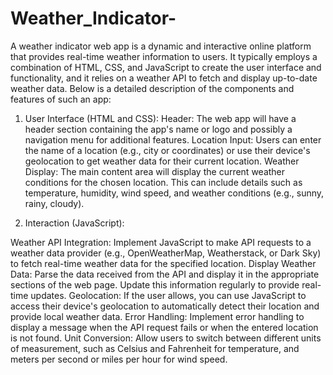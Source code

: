 # Weather_Indicator-
A weather indicator web app is a dynamic and interactive online platform that provides real-time weather information to users. It typically employs a combination of HTML, CSS, and JavaScript to create the user interface and functionality, and it relies on a weather API to fetch and display up-to-date weather data. Below is a detailed description of the components and features of such an app:

1. User Interface (HTML and CSS):
Header: The web app will have a header section containing the app's name or logo and possibly a navigation menu for additional features.
Location Input: Users can enter the name of a location (e.g., city or coordinates) or use their device's geolocation to get weather data for their current location.
Weather Display: The main content area will display the current weather conditions for the chosen location. This can include details such as temperature, humidity, wind speed, and weather conditions (e.g., sunny, rainy, cloudy).


 2. Interaction (JavaScript):

Weather API Integration: Implement JavaScript to make API requests to a weather data provider (e.g., OpenWeatherMap, Weatherstack, or Dark Sky) to fetch real-time weather data for the specified location.
Display Weather Data: Parse the data received from the API and display it in the appropriate sections of the web page. Update this information regularly to provide real-time updates.
Geolocation: If the user allows, you can use JavaScript to access their device's geolocation to automatically detect their location and provide local weather data.
Error Handling: Implement error handling to display a message when the API request fails or when the entered location is not found.
Unit Conversion: Allow users to switch between different units of measurement, such as Celsius and Fahrenheit for temperature, and meters per second or miles per hour for wind speed.
